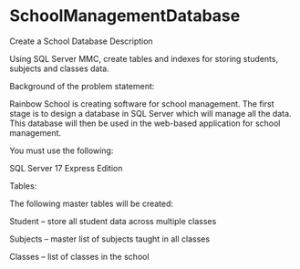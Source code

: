 # SchoolManagementDatabase
Create a School Database
Description

Using SQL Server MMC, create tables and indexes for storing students, subjects and classes data.

Background of the problem statement:

Rainbow School is creating software for school management. The first stage is to design a database in SQL Server which will manage all the data. This database will then be used in the web-based application for school management.

You must use the following:

SQL Server 17 Express Edition

 

Tables:

 

The following master tables will be created:

Student – store all student data across multiple classes

Subjects – master list of subjects taught in all classes

Classes – list of classes in the school
